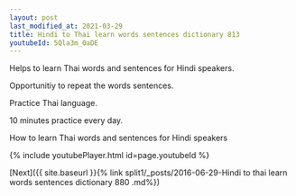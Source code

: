 ```yaml
---
layout: post
last_modified_at: 2021-03-29
title: Hindi to Thai learn words sentences dictionary 813 
youtubeId: 5Qla3m_0aDE
---
```

 
 
Helps to learn Thai words and sentences for Hindi speakers.

Opportunitiy to repeat the words sentences. 

Practice Thai language. 
 
10 minutes practice every day. 
 
How to learn Thai words and sentences for Hindi speakers 
 
{% include youtubePlayer.html id=page.youtubeId %}
 
 
[Next]({{ site.baseurl }}{% link  split1/_posts/2016-06-29-Hindi to thai learn words sentences dictionary 880 .md%})
 
